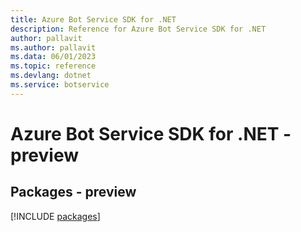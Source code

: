 ```yaml
---
title: Azure Bot Service SDK for .NET
description: Reference for Azure Bot Service SDK for .NET
author: pallavit
ms.author: pallavit
ms.data: 06/01/2023
ms.topic: reference
ms.devlang: dotnet
ms.service: botservice
---
```

# Azure Bot Service SDK for .NET - preview
## Packages - preview
[!INCLUDE [packages](bot-service-index.md)]